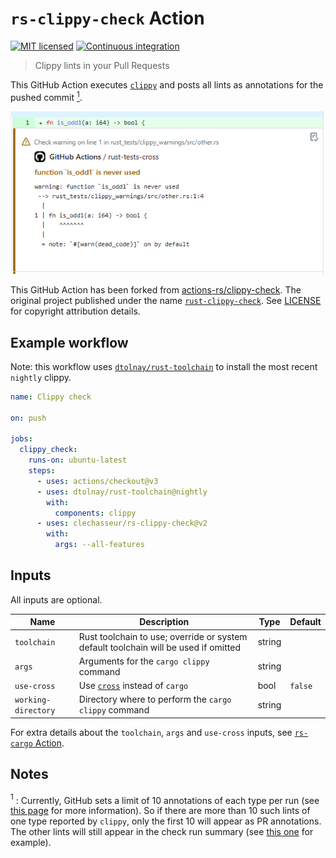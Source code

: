# `rs-clippy-check` Action

[![MIT licensed](https://img.shields.io/badge/license-MIT-blue.svg)](LICENSE)
[![Continuous integration](https://github.com/clechasseur/rs-clippy-check/actions/workflows/ci.yml/badge.svg?branch=main&event=push)](https://github.com/clechasseur/rs-clippy-check/actions/workflows/ci.yml)

> Clippy lints in your Pull Requests

This GitHub Action executes [`clippy`](https://github.com/rust-lang/rust-clippy)
and posts all lints as annotations for the pushed commit [<sup>1</sup>](#note-annotations-limit).

![Screenshot of a clippy warning displayed in the commit interface of GitHub](./.github/screenshot.png)

This GitHub Action has been forked from [actions-rs/clippy-check](https://github.com/actions-rs/clippy-check). The original project published under the name [`rust-clippy-check`](https://github.com/marketplace/actions/rust-clippy-check). See [LICENSE](LICENSE) for copyright attribution details.

## Example workflow

Note: this workflow uses [`dtolnay/rust-toolchain`](https://github.com/dtolnay/rust-toolchain) to install the most recent `nightly` clippy.

```yaml
name: Clippy check

on: push

jobs:
  clippy_check:
    runs-on: ubuntu-latest
    steps:
      - uses: actions/checkout@v3
      - uses: dtolnay/rust-toolchain@nightly
        with:
          components: clippy
      - uses: clechasseur/rs-clippy-check@v2
        with:
          args: --all-features
```

## Inputs

All inputs are optional.

| Name | Description | Type | Default |
| --- | --- | --- | --- |
| `toolchain` | Rust toolchain to use; override or system default toolchain will be used if omitted | string |         |
| `args` | Arguments for the `cargo clippy` command | string |         |
| `use-cross` | Use [`cross`](https://github.com/cross-rs/cross) instead of `cargo` | bool | `false` |
| `working-directory` | Directory where to perform the `cargo clippy` command | string |         |

For extra details about the `toolchain`, `args` and `use-cross` inputs, see [`rs-cargo` Action](https://github.com/clechasseur/rs-cargo#inputs).

## Notes

<a name="note-annotations-limit"><sup>1</sup></a> : Currently, GitHub sets a limit of 10 annotations of each type per run (see [this page](https://docs.github.com/en/rest/checks/runs?apiVersion=2022-11-28) for more information). So if there are more than 10 such lints of one type reported by `clippy`, only the first 10 will appear as PR annotations. The other lints will still appear in the check run summary (see [this one](https://github.com/clechasseur/rs-clippy-check/actions/runs/5921984365/attempts/1#summary-16055301757) for example).
